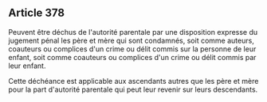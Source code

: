 Article 378
----
Peuvent être déchus de l'autorité parentale par une disposition expresse du
jugement pénal les père et mère qui sont condamnés, soit comme auteurs,
coauteurs ou complices d'un crime ou délit commis sur la personne de leur
enfant, soit comme coauteurs ou complices d'un crime ou délit commis par leur
enfant.

Cette déchéance est applicable aux ascendants autres que les père et mère pour
la part d'autorité parentale qui peut leur revenir sur leurs descendants.
